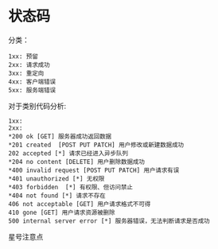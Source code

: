 # 状态码
分类：

    1xx: 预留
    2xx: 请求成功
    3xx: 重定向
    4xx: 客户端错误
    5xx: 服务端错误

对于类别代码分析:

    1xx:
    2xx:
    *200 ok [GET] 服务器成功返回数据
    *201 created  [POST PUT PATCH] 用户修改或新建数据成功
    202 accepted [*] 请求已经进入异步队列
    *204 no content [DELETE] 用户删除数据成功
    *400 invalid request [POST PUT PATCH] 用户请求有误
    *401 unauthorized [*] 无权限
    *403 forbidden  [*] 有权限、但访问禁止
    *404 not found [*] 请求不存在
    406 not acceptable [GET] 用户请求格式不可得
    410 gone [GET] 用户请求资源被删除
    500 internal server error [*] 服务器错误，无法判断请求是否成功
星号注意点   